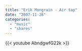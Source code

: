 ```yaml
---
title: "Erik Mongrain - Air tap"
date: "2007-11-26"
categories:
  - "music"
  - "shares"
---
```


{{< youtube AbndgwfG22k >}}
